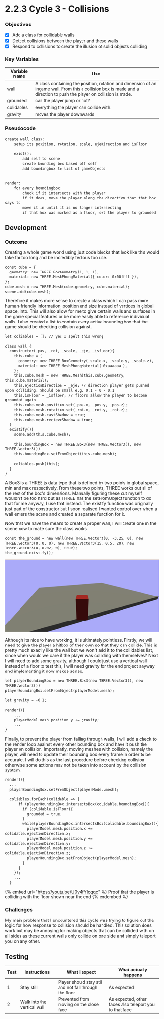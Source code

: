 # 2.2.3 Cycle 3 - Collisions

### Objectives

* [x] Add a class for collidable walls
* [x] Detect collisions between the player and these walls
* [x] Respond to collisions to create the illusion of solid objects colliding

### Key Variables

| Variable Name | Use                                                                                                                                                                   |
| ------------- | --------------------------------------------------------------------------------------------------------------------------------------------------------------------- |
| wall          | A class containing the position, rotation and dimension of an ingame wall. From this a collision box is made and a direction to push the player on collision is made. |
| grounded      | can the player jump or not?                                                                                                                                           |
| colidables    | everything the player can collide with.                                                                                                                               |
| gravity       | moves the player downwards                                                                                                                                            |

### Pseudocode

```
create wall class:
    setup its position, rotation, scale, ejeDirection and isFloor
    
    exist():
        add self to scene
        create bounding box based off self
        add boundingbox to list of gameObjects


render:
    for every boundingbox:
        check if it intersects with the player
        if it does, move the player along the direction that that box says to
        move it in until it is no longer intersecting
        if that box was marked as a floor, set the player to grounded
```

## Development

### Outcome

Creating a whole game world using just code blocks that look like this would take far too long and be incredibly tedious too use.

```
const cube = {
  geometry: new THREE.BoxGeometry(1, 1, 1),
  material: new THREE.MeshPhongMaterial({ color: 0x00ffff }),
};
cube.mesh = new THREE.Mesh(cube.geometry, cube.material);
scene.add(cube.mesh);
```

Therefore it makes more sense to create a class which I can pass more human-friendly information, position and size instead of vertices in global space, into. This will also allow for me to give certain walls and surfaces in the game special features or be more easily able to reference individual walls. I also created a list to contain every active bounding box that the game should be checking collision against.

```
let coliables = []; // yes I spelt this wrong

class wall {
  constructor(_pos, _rot, _scale, _eje, _isfloor){
    this.cube = {
      geometry: new THREE.BoxGeometry(_scale.x, _scale.y, _scale.z), 
      material: new THREE.MeshPhongMaterial( 0xaaaaaa ),
    };
    this.cube.mesh = new THREE.Mesh(this.cube.geometry, this.cube.material);
    this.ejectionDirection = _eje; // direction player gets pushed upon colliding. Should be small e.g. 0.1 - 0 - 0.1
    this.isFloor = _isfloor; // floors allow the player to become grounded again
    this.cube.mesh.position.set(_pos.x, _pos.y, _pos.z);
    this.cube.mesh.rotation.set(_rot.x, _rot.y, _rot.z);
    this.cube.mesh.castShadow = true;
    this.cube.mesh.recieveShadow = true;
  }
  existify(){
    scene.add(this.cube.mesh);

    this.boundingBox = new THREE.Box3(new THREE.Vector3(), new THREE.Vector3());
    this.boundingBox.setFromObject(this.cube.mesh);

    coliables.push(this);
  }
}
```

A Box3 is a THREE.js data type that is defined by two points in global space, min and max respectively. From these two points, THREE works out all of the rest of the box's dimensions. Manually figuring these out myself wouldn't be too hard but as THREE has the setFromObject function to do that for me anyway, I use that instead. The existify function was originally just part of the constructor but I soon realised I wanted control over when a wall enters the scene and created a separate function for it.

Now that we have the means to create a proper wall, I will create one in the scene now to make sure the class works

```
const the_ground = new wall(new THREE.Vector3(0, -3.25, 0), new THREE.Vector3(0, 0, 0), new THREE.Vector3(15, 0.5, 20), new THREE.Vector3(0, 0.02, 0), true);
the_ground.existify();
```

![We have now successfully done nothing that we couldn't already do, lets fix that](<../.gitbook/assets/image (5) (1).png>)

Although its nice to have working, it is ultimately pointless. Firstly, we will need to give the player a hitbox of their own so that they can collide. This is pretty much exactly like the wall but we won't add it to the collidables list, since when would we care if the player was colliding with themselves? Next I will need to add some gravity, although I could just use a vertical wall instead of a floor to test this, I will need gravity for the end project anyway and implementing it now makes sense.

```
let playerBoundingBox = new THREE.Box3(new THREE.Vector3(), new THREE.Vector3());
playerBoundingBox.setFromObject(playerModel.mesh);

let gravity = -0.1;

render(){
    ...
    playerModel.mesh.position.y += gravity;
    ...
}
```

Finally, to prevent the player from falling through walls, I will add a check to the render loop against every other bounding box and have it push the player on collision. Importantly, moving meshes with collision, namely the player, will need to update their bounding box every frame in order to be accurate. I will do this as the last procedure before checking collision otherwise some actions may not be taken into account by the collision system.

```
render(){
  ...
  playerBoundingBox.setFromObject(playerModel.mesh);
  
  coliables.forEach(colidable => {
      if (playerBoundingBox.intersectsBox(colidable.boundingBox)){
        if (colidable.isFloor){
          grounded = true;
        }
        while(playerBoundingBox.intersectsBox(colidable.boundingBox)){
          playerModel.mesh.position.x += colidable.ejectionDirection.x;
          playerModel.mesh.position.y += colidable.ejectionDirection.y;
          playerModel.mesh.position.z += colidable.ejectionDirection.z;
          playerBoundingBox.setFromObject(playerModel.mesh);
        }
      }
    });
    ...
  }
```

{% embed url="https://youtu.be/U0v4fYIcqqc" %}
Proof that the player is colliding with the floor shown near the end
{% endembed %}

### Challenges

My main problem that I encountered this cycle was trying to figure out the logic for how response to collision should be handled. This solution does work but may be annoying for making objects that can be collided with on all sides as these current walls only collide on one side and simply teleport you on any other.

## Testing

| Test | Instructions                | What I expect                                           | What actually happens                                   |
| ---- | --------------------------- | ------------------------------------------------------- | ------------------------------------------------------- |
| 1    | Stay still                  | Player should stay still and not fall through the floor | As expected                                             |
| 2    | Walk into the vertical wall | Prevented from moving on the close face                 | As expected, other faces also teleport you to that face |
